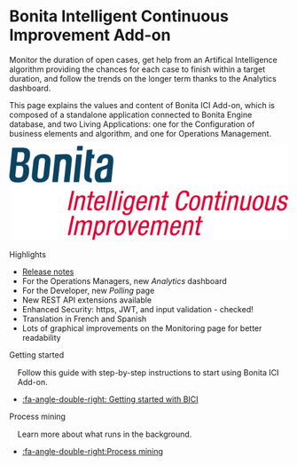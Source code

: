 # Bonita Intelligent Continuous Improvement Add-on
Monitor the duration of open cases, get help from an Artifical Intelligence algorithm providing the chances for each case to finish within a target duration, and follow the trends on the longer term thanks to the Analytics dashboard.

This page explains the values and content of Bonita ICI Add-on, which is composed of a standalone application connected to Bonita Engine database, and two Living Applications: one for the Configuration of business elements and algorithm, and one for Operations Management.

![Bonita ICI Add-on logo](images/ici.png)


<div class="col-md-4">
<div class="panel panel-default">
<div class="panel-heading">Highlights</div>
<div class="panel-body">
<div class="menu-block-wrapper">
  
* [Release notes](release-notes.md)  <!--{li:.first .leaf}-->
* For the Operations Managers, new _Analytics_ dashboard  <!--{li:.first .leaf}-->
* For the Developer, new _Polling_ page  <!--{li:.first .leaf}-->
* New REST API extensions available  <!--{li:.first .leaf}-->
* Enhanced Security: https, JWT, and input validation - checked!  <!--{li:.first .leaf}-->
* Translation in French and Spanish  <!--{li:.first .leaf}-->
* Lots of graphical improvements on the Monitoring page for better readability  <!--{li:.first .leaf}-->

<!--{ul:.menu .nav}-->

</div>
</div>
</div>
</div>
<div class="col-md-4">
<div class="panel panel-default">
<div class="panel-heading">Getting started</div>
<div class="panel-body">
<div style="padding: 15px; padding-bottom: 0px;">Follow this guide with step-by-step instructions to start using Bonita ICI Add-on.</div>
<div class="menu-block-wrapper">

* [:fa-angle-double-right: Getting started with BICI](getting_started.md)
<!--{ul:.menu .nav}-->
</div>
</div>
</div>
</div>

<div class="col-md-4">
<div class="panel panel-default">
<div class="panel-heading">Process mining</div>
<div class="panel-body">
<div style="padding: 15px; padding-bottom: 0px;">Learn more about what runs in the background.</div>
<div class="menu-block-wrapper">

* [:fa-angle-double-right:Process mining](process_mining.md)
<!--{ul:.menu .nav}-->
</div>
</div>
</div>
</div>



